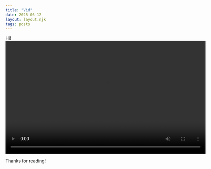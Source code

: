 ```yaml
---
title: "Vid"
date: 2025-06-12
layout: layout.njk
tags: posts
---
```


<article>
Hi!

<div class="centered-video">
<video width="640" height="360" controls>
  <source src="/video/13731599_2160_3840_30fps.mp4" type="video/mp4">
  Your browser does not support the video tag.
</video>
</div>


Thanks for reading!
</article>
